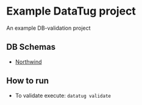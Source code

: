 # Example DataTug project
An example DB-validation project

## DB Schemas

 - [Northwind](schemas/northwind)

## How to run

 - To validate execute: `datatug validate`
